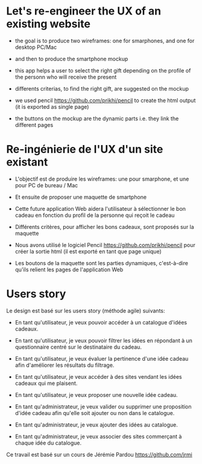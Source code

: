 

Let's re-engineer the UX of an existing website
=========================
* the goal is to produce two wireframes: one for smarphones, and one for desktop PC/Mac
* and then to produce the smartphone mockup

* this app  helps a user to select the right gift depending on the profile of the personn who will receive the present
* differents criterias, to find the right gift, are suggested on the mockup
* we used pencil https://github.com/prikhi/pencil to create the html output (it is exported as single page)
* the buttons on the mockup are the dynamic parts i.e. they link the different pages

Re-ingénierie de l'UX d'un site existant
=========================
* L'objectif est de produire les wireframes: une pour smarphone, et une pour PC de bureau / Mac
* Et ensuite de proposer une maquette de smartphone

* Cette future application Web aidera l'utilisateur à sélectionner le bon cadeau en fonction du profil de la personne qui reçoit le cadeau
* Différents critères, pour afficher les bons cadeaux, sont proposés sur la maquette
* Nous avons utilisé le logiciel Pencil https://github.com/prikhi/pencil pour créer la sortie html (il est exporté en tant que page unique)
* Les boutons de la maquette sont les parties dynamiques, c'est-à-dire qu'ils relient les pages de l'application Web

Users story
==============
Le design est basé sur les users story (méthode agile) suivants:

* En tant qu'utilisateur, je veux pouvoir accéder à un catalogue d'idées cadeaux.

* En tant qu'utilisateur, je veux pouvoir filtrer les idées en répondant à un questionnaire centré sur le destinataire du cadeau.

* En tant qu'utilisateur, je veux évaluer la pertinence d'une idée cadeau afin d'améliorer les résultats du filtrage.

* En tant qu'utilisateur, je veux accéder à des sites vendant les idées cadeaux qui me plaisent.

* En tant qu'utilisateur, je veux proposer une nouvelle idée cadeau.

* En tant qu'administrateur, je veux valider ou supprimer une proposition d'idée cadeau afin qu'elle soit ajouter ou non dans le catalogue.

* En tant qu'administrateur, je veux ajouter des idées au catalogue.

* En tant qu'administrateur, je veux associer des sites commerçant à chaque idée du catalogue.

Ce travail est basé sur un cours de Jérémie Pardou https://github.com/jrmi

